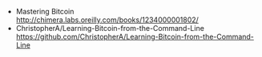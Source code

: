 * Mastering Bitcoin http://chimera.labs.oreilly.com/books/1234000001802/
* ChristopherA/Learning-Bitcoin-from-the-Command-Line  https://github.com/ChristopherA/Learning-Bitcoin-from-the-Command-Line